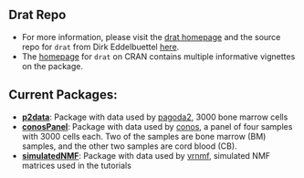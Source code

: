 ## Drat Repo

* For more information, please visit the [drat homepage](https://dirk.eddelbuettel.com/code/drat.html) and the source repo for `drat` from Dirk Eddelbuettel [here](https://github.com/eddelbuettel/drat).
* The [homepage](https://cran.r-project.org/web/packages/drat/index.html) for `drat` on CRAN contains multiple informative vignettes on the package. 

## Current Packages:

* [**p2data**](https://github.com/kharchenkolab/p2data): Package with data used by [pagoda2](https://github.com/kharchenkolab/pagoda2), 3000 bone marrow cells
* [**conosPanel**](https://github.com/kharchenkolab/conosPanel): Package with data used by [conos](https://github.com/kharchenkolab/conos), a panel of four samples with 3000 cells each. Two of the samples are bone marrow (BM) samples, and the other two samples are cord blood (CB).
* [**simulatedNMF**](https://github.com/kharchenkolab/simulatedNMF): Package with data used by [vrnmf](https://github.com/kharchenkolab/vrnmf), simulated NMF matrices used in the tutorials